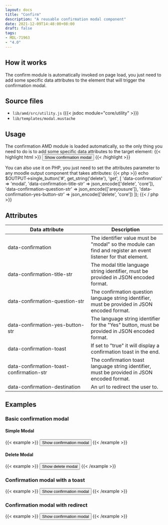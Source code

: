 ```yaml
---
layout: docs
title: "Confirm"
description: "A reusable confirmation modal component"
date: 2021-12-09T14:48:00+08:00
draft: false
tags:
- MDL-71963
- "4.0"
---
```


## How it works

The confirm module is automatically invoked on page load, you just need to add some specific data attributes
to the element that will trigger the confirmation modal.

## Source files

* `lib/amd/src/utility.js` ({{< jsdoc module="core/utility" >}})
* `lib/templates/modal.mustache`

## Usage
The confirmation AMD module is loaded automatically, so the only thing you need to do is to add some specific data attributes
to the target element:
{{< highlight html >}}
<button type="button" class="btn btn-primary" data-confirmation="modal" data-confirmation-title-str='["delete", "core"]'
data-confirmation-question-str='["areyousure"]' data-confirmation-yes-button-str='["delete", "core"]'>Show confirmation modal</button>
{{< /highlight >}}

You can also use it on PHP, you just need to set the attributes parameter to any moodle output component that takes attributes:
{{< php >}}
echo $OUTPUT->single_button('#', get_string('delete'), 'get', [
    'data-confirmation' => 'modal',
    'data-confirmation-title-str' => json_encode(['delete', 'core']),
    'data-confirmation-question-str' => json_encode(['areyousure']),
    'data-confirmation-yes-button-str' => json_encode(['delete', 'core'])
]);
{{< / php >}}

## Attributes

<table class="table">
  <thead>
    <tr>
      <th style="width: 250px;">Data attribute</th>
      <th>Description</th>
    </tr>
  </thead>
  <tbody>
    <tr>
      <td>data-confirmation</td>
      <td>The identifier value must be "modal" so the module can find and register an event listener for that element.</td>
    </tr>
    <tr>
      <td>data-confirmation-title-str</td>
      <td>The modal title language string identifier, must be provided in JSON encoded format.</td>
    </tr>
    <tr>
      <td>data-confirmation-question-str</td>
      <td>The confirmation question language string identifier, must be provided in JSON encoded format.</td>
    </tr>
    <tr>
      <td>data-confirmation-yes-button-str</td>
      <td>The language string identifier for the "Yes" button, must be provided in JSON encoded format.</td>
    </tr>
    <tr>
      <td>data-confirmation-toast</td>
      <td>If set to "true" it will display a confirmation toast in the end.</td>
    </tr>
    <tr>
      <td>data-confirmation-toast-confirmation-str</td>
      <td>The confirmation toast language string identifier, must be provided in JSON encoded format.</td>
    </tr>
    <tr>
      <td>data-confirmation-destination</td>
      <td>An url to redirect the user to.</td>
    </tr>
  </tbody>
</table>

## Examples

### Basic confirmation modal

#### Simple Modal

{{< example >}}
<button type="button" class="btn btn-primary" data-confirmation="modal" data-confirmation-title-str='["ok", "core"]'
data-confirmation-question-str='["areyousure"]' data-confirmation-yes-button-str='["ok", "core"]'>Show confirmation modal</button>
{{< /example >}}

#### Delete Modal

{{< example >}}
<button type="button" class="btn btn-primary" data-confirmation="modal" data-confirmation-type="delete" data-confirmation-title-str='["delete", "core"]'
data-confirmation-question-str='["areyousure"]' data-confirmation-yes-button-str='["delete", "core"]'>Show delete modal</button>
{{< /example >}}


### Confirmation modal with a toast

{{< example >}}
<button type="button" class="btn btn-primary" data-confirmation="modal" data-confirmation-title-str='["save", "core"]'
data-confirmation-question-str='["areyousure"]' data-confirmation-yes-button-str='["save", "core"]' data-confirmation-toast="true"
data-confirmation-toast-confirmation-str='["saved", "core_question", "My question"]'>Show confirmation modal</button>
{{< /example >}}

### Confirmation modal with redirect

{{< example >}}
<button type="button" class="btn btn-primary" data-confirmation="modal" data-confirmation-title-str='["save", "core"]'
data-confirmation-question-str='["areyousure"]' data-confirmation-yes-button-str='["save", "core"]'
data-confirmation-destination="https://moodle.com">Show confirmation modal</button>
{{< /example >}}
